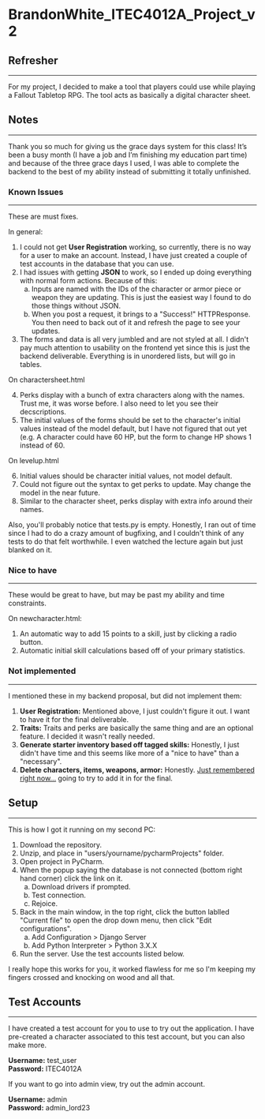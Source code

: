 # BrandonWhite_ITEC4012A_Project_v2

## Refresher
<hr>
For my project, I decided to make a tool that players could use while playing a Fallout Tabletop RPG. The tool acts as basically a digital character sheet. 

## Notes
<hr>
<p>Thank you so much for giving us the grace days system for this class! It’s been a busy month (I have a job and I’m finishing my education part time) and because of the three grace days I used, I was able to complete the backend to the best of my ability instead of submitting it totally unfinished.</p>

### Known Issues
<hr>
<p>These are must fixes.</p>

<p>In general:</p>
<ol>
  <li>I could not get <strong>User Registration</strong> working, so currently, there is no way for a user to make an account. Instead, I have just created a couple of test accounts in the database that you can use.</li>
  <li>I had issues with getting <strong>JSON</strong> to work, so I ended up doing everything with normal form actions. Because of this:
  <ol type="a">
    <li>Inputs are named with the IDs of the character or armor piece or weapon they are updating. This is just the easiest way I found to do those things without JSON.</li>
    <li>When you post a request, it brings to a "Success!" HTTPResponse. You then need to back out of it and refresh the page to see your updates.</li>
  </ol>
  </li>
  <li>The forms and data is all very jumbled and are not styled at all. I didn't pay much attention to usability on the frontend yet since this is just the backend deliverable. Everything is in unordered lists, but will go in tables.</li>
</ol>

<p>On charactersheet.html</p>
<ol start="4">
  <li>Perks display with a bunch of extra characters along with the names. Trust me, it was worse before. I also need to let you see their decscriptions.</li>
  <li>The initial values of the forms should be set to the character's initial values instead of the model default, but I have not figured that out yet (e.g. A character could have 60 HP, but the form to change HP shows 1 instead of 60.</li>
</ol>

<p>On levelup.html</p>
<ol start="6">
  <li>Initial values should be character initial values, not model default.</li>
  <li>Could not figure out the syntax to get perks to update. May change the model in the near future.</li>
  <li>Similar to the character sheet, perks display with extra info around their names.</li>
</ol>

<p>Also, you'll probably notice that tests.py is empty. Honestly, I ran out of time since I had to do a crazy amount of bugfixing, and I couldn't think of any tests to do that felt worthwhile. I even watched the lecture again but just blanked on it.</p>

### Nice to have
<hr>
<p>These would be great to have, but may be past my ability and time constraints.</p>

<p>On newcharacter.html:</p>
<ol>
  <li>An automatic way to add 15 points to a skill, just by clicking a radio button.</li>
  <li>Automatic initial skill calculations based off of your primary statistics.</li>
</ol>

### Not implemented
<hr>
<p>I mentioned these in my backend proposal, but did not implement them:</p>
<ol>
  <li><strong>User Registration:</strong> Mentioned above, I just couldn't figure it out. I want to have it for the final deliverable.</li> 
  <li><strong>Traits:</strong> Traits and perks are basically the same thing and are an optional feature. I decided it wasn't really needed.</li>
  <li><strong>Generate starter inventory based off tagged skills:</strong> Honestly, I just didn't have time and this seems like more of a "nice to have" than a "necessary".</li>
  <li><strong>Delete characters, items, weapons, armor:</strong> Honestly. <a href="https://www.tumblr.com/arthistorydoesntalwayssuck/54084168769/idratherstayin-besturlonhere-june-7th-1942">Just remembered right now...</a> going to try to add it in for the final.</li>
</ol>

## Setup
<hr>
<p>This is how I got it running on my second PC:</p>

<ol>
  <li>Download the repository.</li>
  <li>Unzip, and place in "users/yourname/pycharmProjects" folder.</li>
  <li>Open project in PyCharm.</li>
  <li>When the popup saying the database is not connected (bottom right hand corner) click the link on it.
  <ol type="a">
    <li>Download drivers if prompted.</li>
    <li>Test connection.</li>
    <li>Rejoice.</li>
  </ol>
  </li>
  <li>Back in the main window, in the top right, click the button lablled "Current file" to open the drop down menu, then click "Edit configurations".
  <ol type="a">
    <li>Add Configuration > Django Server</li>
    <li>Add Python Interpreter > Python 3.X.X </li>
  </ol>
  </li>
  <li>Run the server. Use the test accounts listed below.</li>
</ol>

I really hope this works for you, it worked flawless for me so I'm keeping my fingers crossed and knocking on wood and all that.

## Test Accounts
<hr>
<p>I have created a test account for you to use to try out the application. I have pre-created a character associated to this test account, but you can also make more.</p>

<p><strong>Username:</strong> test_user<br>
<strong>Password:</strong> ITEC4012A</p>

<p>If you want to go into admin view, try out the admin account.</p>

<p><strong>Username:</strong> admin<br>
<strong>Password:</strong> admin_lord23</p>
